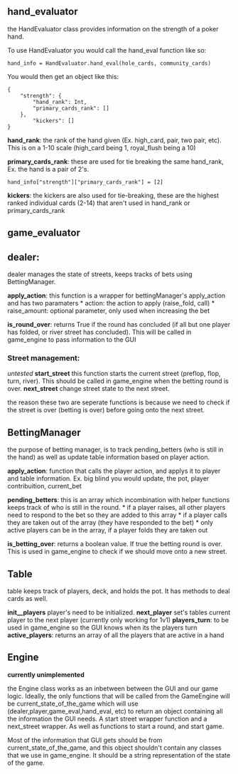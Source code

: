 ## hand_evaluator 
the HandEvaluator class provides information on the strength of a poker hand. 

To use HandEvaluator you would call the hand_eval function like so: 
```
hand_info = HandEvaluator.hand_eval(hole_cards, community_cards)
```
You would then get an object like this: 
```
{
    "strength": {
        "hand_rank": Int,
        "primary_cards_rank": []
    },
        "kickers": []
}
```
**hand_rank**: the rank of the hand given (Ex. high_card, pair, two pair, etc). This is on a 1-10 scale (high_card being 1, royal_flush being a 10)

**primary_cards_rank**: these are used for tie breaking the same hand_rank, Ex. the hand is a pair of 2's.
```
hand_info["strength"]["primary_cards_rank"] = [2]
```

**kickers**: the kickers are also used for tie-breaking, these are the highest ranked individual cards (2-14) that aren't used in hand_rank or primary_cards_rank 
## game_evaluator


## dealer:
dealer manages the state of streets, keeps tracks of bets using BettingManager. 

**apply_action**: this function is a wrapper for bettingManager's apply_action and has two paramaters
    * action: the action to apply (raise,,fold, call)
    * raise_amount: optional parameter, only used when increasing the bet 

**is_round_over**: returns True if the round has concluded (if all but one player has folded, or river street has concluded). This will be called in game_engine to pass information to the GUI

### Street management: 
*untested* 
**start_street** this function starts the current street (preflop, flop, turn, river). This should be called in game_engine when the betting round is over.
**next_street** change street state to the next street. 

the reason these two are seperate functions is because we need to check if the street is over (betting is over) before going onto the next street.


## BettingManager
the purpose of betting manager, is to track pending_betters (who is still in the hand) as well as update table information based on player action.

**apply_action**: function that calls the player action, and applys it to player and table information.
    Ex. big blind you would update, the pot, player contribuition, current_bet 

**pending_betters**: this is an array which incombination with helper functions keeps track of who is still in the round.
    * if a player raises, all other players need to respond to the bet so they are added to this array 
    * if a player calls they are taken out of the array (they have responded to the bet)
    * only active players can be in the array, if a player folds they are taken out

**is_betting_over**: returns a boolean value. If true the betting round is over. This is used in game_engine to check if we should move onto a new street. 


## Table
table keeps track of players, deck, and holds the pot. It has methods to deal cards as well. 

**init__players** player's need to be initialized. 
**next_player** set's tables current player to the next player (currently only working for 1v1)
**players_turn**: to be used in game_engine so the GUI knows when its the players turn 
**active_players**: returns an array of all the players that are active in a hand 


## Engine
**currently unimplemented** 

the Engine class works as an inbetween between the GUI and our game logic. Ideally, the only functions that will be called from the GameEngine will
be current_state_of_the_game which will use (dealer,player,game_eval,hand_eval, etc) to return an object containing all the information the GUI needs. A start street wrapper 
function and a next_street wrapper. As well as functions to start a round, and start game. 

Most of the information that GUI gets should be from current_state_of_the_game, and this object shouldn't contain any classes that we use in game_engine. It should 
be a string representation of the state of the game. 


